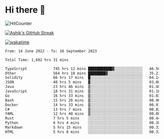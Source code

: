 # Hi there 👋

![HitCounter](https://hits.seeyoufarm.com/api/count/incr/badge.svg?url=https%3A%2F%2Fgithub.com%2Fashrhmn1212%2Fhit-counter)

<!-- ![Contribution Graph](https://github-readme-activity-graph.cyclic.app/graph?username=ashrhmn) -->


<!-- [![Top Langs](https://github-readme-stats.vercel.app/api/top-langs/?username=ashrhmn&layout=compact&theme=synthwave&langs_count=10&card_width=445)](https://github.com/anuraghazra/github-readme-stats) -->

[![Ashik's GitHub Streak](https://github-readme-streak-stats.herokuapp.com/?user=ashrhmn&theme=blood&fire=DD7F1C&background=151515&dates=9f9f9f&border=DD2727)](https://git.io/streak-stats)

<!-- ![Ashik's GitHub stats](https://github-readme-stats.vercel.app/api/?username=ashrhmn&show_icons=true&title_color=fff&icon_color=79ff97&text_color=9f9f9f&bg_color=151515) -->

[![wakatime](https://wakatime.com/badge/user/3df86613-ba63-4631-8e65-0ff18e7becad.svg)](https://wakatime.com/@3df86613-ba63-4631-8e65-0ff18e7becad)

<!--START_SECTION:waka-->

```txt
From: 14 June 2022 - To: 16 September 2023

Total Time: 1,602 hrs 31 mins

TypeScript            745 hrs 12 mins ███████████▓░░░░░░░░░░░░░   46.50 %
Other                 564 hrs 18 mins ████████▓░░░░░░░░░░░░░░░░   35.21 %
Solidity              66 hrs 17 mins  █░░░░░░░░░░░░░░░░░░░░░░░░   04.14 %
JSON                  48 hrs 5 mins   ▓░░░░░░░░░░░░░░░░░░░░░░░░   03.00 %
Java                  23 hrs 46 mins  ▒░░░░░░░░░░░░░░░░░░░░░░░░   01.48 %
JavaScript            18 hrs 31 mins  ▒░░░░░░░░░░░░░░░░░░░░░░░░   01.16 %
Go                    16 hrs 33 mins  ▒░░░░░░░░░░░░░░░░░░░░░░░░   01.03 %
Bash                  15 hrs 26 mins  ▒░░░░░░░░░░░░░░░░░░░░░░░░   00.96 %
Docker                14 hrs 33 mins  ▒░░░░░░░░░░░░░░░░░░░░░░░░   00.91 %
C#                    13 hrs 7 mins   ▒░░░░░░░░░░░░░░░░░░░░░░░░   00.82 %
YAML                  12 hrs 48 mins  ▒░░░░░░░░░░░░░░░░░░░░░░░░   00.80 %
Rust                  7 hrs 5 mins    ░░░░░░░░░░░░░░░░░░░░░░░░░   00.44 %
Python                6 hrs 4 mins    ░░░░░░░░░░░░░░░░░░░░░░░░░   00.38 %
Markdown              5 hrs 15 mins   ░░░░░░░░░░░░░░░░░░░░░░░░░   00.33 %
HTML                  5 hrs 8 mins    ░░░░░░░░░░░░░░░░░░░░░░░░░   00.32 %
```

<!--END_SECTION:waka-->


<!--### Most Used Languages
<img src="https://wakatime.com/share/@ashrhmn/24ecb986-5bf8-4607-af7f-0aab08908d8c.png" />

### Favourite Tools
<img src="https://wakatime.com/share/@ashrhmn/f4e08015-f3bc-460a-9228-95a3ba11c604.png" />-->
